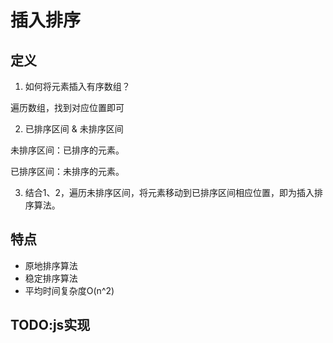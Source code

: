 # 插入排序

## 定义
1. 如何将元素插入有序数组？

遍历数组，找到对应位置即可

2. 已排序区间 & 未排序区间

未排序区间：已排序的元素。

已排序区间：未排序的元素。

3. 结合1、2，遍历未排序区间，将元素移动到已排序区间相应位置，即为插入排序算法。

## 特点
- 原地排序算法
- 稳定排序算法
- 平均时间复杂度O(n^2)

## TODO:js实现